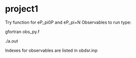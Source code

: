 # project1
Try function for  eP_pi0P  and eP_pi+N Observables
to run type:

gfortran obs_py.f

./a.out

Indexes for observables are listed in obdsr.inp
